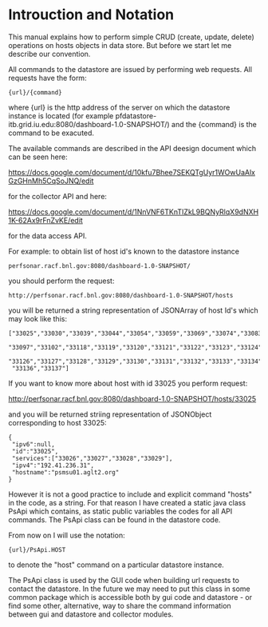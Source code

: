 Introuction and Notation
======================

This manual explains how to perform simple CRUD (create, update, delete)
operations on hosts objects in data store. But before we start let me describe
our convention.

All commands to the datastore are issued by performing web requests. All requests have the form:

    {url}/{command}

where {url} is the http address of the server on which the datastore instance is located (for example pfdatastore-itb.grid.iu.edu:8080/dashboard-1.0-SNAPSHOT/) and the {command} is the command to be exacuted.

The available commands are described in the API deesign document which can be seen here:

https://docs.google.com/document/d/10kfu7Bhee7SEKQTgUyr1WOwUaAlxGzGHnMh5CqSoJNQ/edit

for the collector API and here:

https://docs.google.com/document/d/1NnVNF6TKnTIZkL9BQNyRlqX9dNXH1K-62Ax9rFnZvKE/edit

for the data access API.


For example: to obtain list of host id's known to the datastore instance

    perfsonar.racf.bnl.gov:8080/dashboard-1.0-SNAPSHOT/

you should perform the request:

    http://perfsonar.racf.bnl.gov:8080/dashboard-1.0-SNAPSHOT/hosts

you will be returned a string representation of JSONArray of host Id's which may look like this:

    ["33025","33030","33039","33044","33054","33059","33069","33074","33083","33088",
     "33097","33102","33118","33119","33120","33121","33122","33123","33124","33125",
     "33126","33127","33128","33129","33130","33131","33132","33133","33134","33135",
     "33136","33137"] 

If you want to know more about host with id 33025 you perform request:

   http://perfsonar.racf.bnl.gov:8080/dashboard-1.0-SNAPSHOT/hosts/33025

and you will be returned striing representation of JSONObject corresponding to host 33025:


    {
     "ipv6":null,
     "id":"33025",
     "services":["33026","33027","33028","33029"],
     "ipv4":"192.41.236.31",
     "hostname":"psmsu01.aglt2.org"
    } 


However it is not a good practice to include and explicit command "hosts" in
the code, as a string. For that reason I have created a static java class PsApi
which contains, as static public variables the codes for all API commands. The
PsApi class can be found in the datastore code.

From now on I will use the notation:

    {url}/PsApi.HOST

to denote the "host" command on a particular datastore instance.

The PsApi class is used by the GUI code when building url requests to contact
the datastore. In the future we may need to put this class in some common
package which is accessible both by gui code and datastore - or find some
other, alternative, way to share the command information between gui and
datastore and collector modules.
